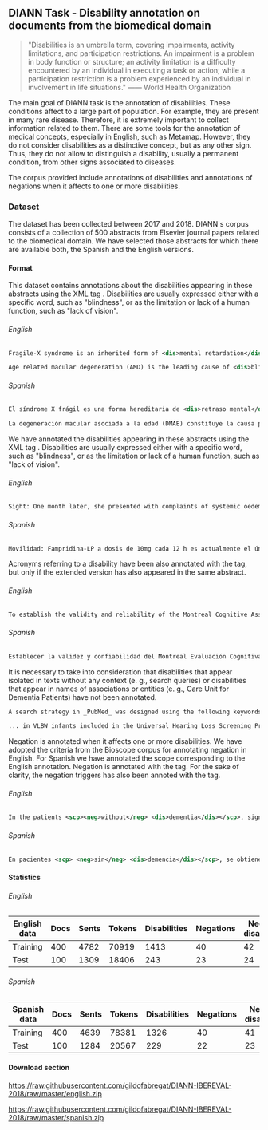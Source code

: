 ## DIANN Task - Disability annotation on documents from the biomedical domain


>"Disabilities is an umbrella term, covering impairments, activity limitations, and participation restrictions. An impairment is a problem in body function or structure; an activity limitation is a difficulty encountered by an individual in executing a task or action; while a participation restriction is a problem experienced by an individual in involvement in life situations."
>―― World Health Organization

The main goal of DIANN task is the annotation of disabilities. These conditions affect to a large part of population. For example, they are present in many rare disease. Therefore, it is extremely important to collect information related to them.
There are some tools for the annotation of medical concepts, especially in English, such as Metamap. However, they do not consider disabilities as a distinctive concept, but as any other sign. Thus, they do not allow to distinguish a disability, usually a permanent condition, from other signs associated to diseases.

The corpus provided include annotations of disabilities and annotations of negations when it affects to one or more disabilities.

### Dataset

The dataset has been collected between 2017 and 2018. DIANN's corpus consists of a collection of 500 abstracts from Elsevier journal papers related to the biomedical domain. We have selected those abstracts for which there are available both, the Spanish and the English versions.

#### Format 
This dataset contains annotations about the disabilities appearing in these abstracts using the XML tag <dis>. Disabilities are usually expressed either with a specific word, such as "blindness", or as the limitation or lack of a human function, such as "lack of vision". 

###### English
```xml
Fragile-X syndrome is an inherited form of <dis>mental retardation</dis> with a connective tissue component involving mitral valve prolapse.
```  
```xml
Age related macular degeneration (AMD) is the leading cause of <dis>blindness</dis> in individuals older than 65 years of age.
```  

###### Spanish
```xml
El síndrome X frágil es una forma hereditaria de <dis>retraso mental</dis> con una afectación de tejido conectivo que produce prolapso de la válvula mitral.
```  
```xml
La degeneración macular asociada a la edad (DMAE) constituye la causa principal de <dis>ceguera</dis> en personas mayores de 65 años.
```  

We have annotated the disabilities appearing in these abstracts using the XML tag <dis>. Disabilities are usually expressed either with a specific word, such as "blindness", or as the limitation or lack of a human function, such as "lack of vision". 
  
###### English
```xml
Sight: One month later, she presented with complaints of systemic oedema and <dis>loss of vision </dis>.
```
###### Spanish
```xml
Movilidad: Fampridina-LP a dosis de 10mg cada 12 h es actualmente el único fármaco autorizado para mejorar el <dis>trastorno de la marcha </dis> en adultos con EM.
```  
  
Acronyms referring to a disability have been also annotated with the <dis> tag, but only if the extended version has also appeared in the same abstract. 
  
###### English
```xml
To establish the validity and reliability of the Montreal Cognitive Assessment in Spanish (MoCA-S) to identify <dis>mild cognitive impairment</dis> (<dis>MCI</dis>)... 
```
###### Spanish
```xml
Establecer la validez y confiabilidad del Montreal Evaluación Cognitiva en Español (MoCA-E) para identificar <dis>deterioro cognitivo leve</dis> (<dis>DCL</dis>)...
```
  
It is necessary to take into consideration that disabilities that appear isolated in texts without any context (e. g., search queries) or disabilities that appear in names of associations or entities (e. g., Care Unit for Dementia Patients) have not been annotated. 

```xml
A search strategy in _PubMed_ was designed using the following keywords: (gene OR genomics OR GWAS OR high throughput) AND (hearing loss OR chronic otitis media OR age-related hearing loss OR otosclerosis OR Meniere's disease) during the last 5 years.
```
```xml
... in VLBW infants included in the Universal Hearing Loss Screening Programme at the University Mother-Child Hospital of Gran Canaria (Spain) in the 2007–2010 period.
```

Negation is annotated when it affects one or more disabilities. We have adopted the criteria from the Bioscope corpus for annotating negation in English. For Spanish we have annotated the scope corresponding to the English annotation. Negation is annotated with the <scp> tag. For the sake of clarity, the negation triggers has also been annoted with the <neg> tag. 
  
###### English
```xml
In the patients <scp><neg>without</neg> <dis>dementia</dis></scp>, significant differences were obtained in terms of functional and cognitive status (Barthel index of 52.34±38 and Pfeiffer test with an average score of 1.48 ±3.2 (P<.001)).   
```
###### Spanish
```xml
En pacientes <scp> <neg>sin</neg> <dis>demencia</dis></scp>, se obtienen diferencias significativas en cuanto a la situación funcional y cognitiva (índice de Barthel de 52,34±38 y test de Pfeiffer con una puntuación media de 1,48±3,2 (p<0,001)).
```


#### Statistics

###### English

| English data | Docs | Sents | Tokens | Disabilities | Negations | Negated disabilities |
|--------------|------|-------|--------|--------------|-----------|----------------------|
| Training     | 400  | 4782  | 70919  | 1413         | 40        | 42                   |
| Test         | 100  | 1309  | 18406  | 243          | 23        | 24                   |

###### Spanish

| Spanish data | Docs | Sents | Tokens | Disabilities | Negations | Negated disabilities |
|--------------|------|-------|--------|--------------|-----------|----------------------|
| Training     | 400  | 4639  | 78381  | 1326         | 40        | 41                   |
| Test         | 100  | 1284  | 20567  | 229          | 22        | 23                   |



#### Download section
https://raw.githubusercontent.com/gildofabregat/DIANN-IBEREVAL-2018/raw/master/english.zip

https://raw.githubusercontent.com/gildofabregat/DIANN-IBEREVAL-2018/raw/master/spanish.zip


